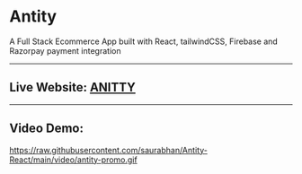 # Antity

A Full Stack Ecommerce App built with React, tailwindCSS, Firebase and Razorpay payment integration

---

## Live Website: [ANITTY](https://antity-react.vercel.app/)

---

## Video Demo:

https://raw.githubusercontent.com/saurabhan/Antity-React/main/video/antity-promo.gif

